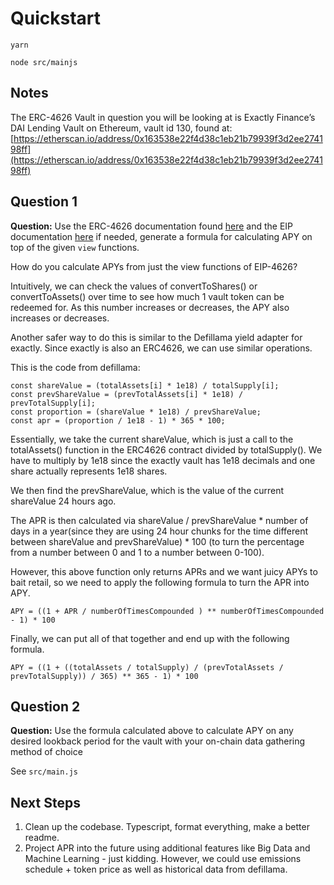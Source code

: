 # Quickstart

`yarn`

`node src/mainjs`

## Notes
The ERC-4626 Vault in question you will be looking at is Exactly Finance’s DAI Lending Vault on Ethereum, vault id 130, found at: [https://etherscan.io/address/0x163538e22f4d38c1eb21b79939f3d2ee274198ff](https://etherscan.io/address/0x163538e22f4d38c1eb21b79939f3d2ee274198ff)

## Question 1
**Question:** Use the ERC-4626 documentation found [here](https://ethereum.org/en/developers/docs/standards/tokens/erc-4626/) and the EIP documentation [here](https://eips.ethereum.org/EIPS/eip-4626) if needed, generate a formula for calculating APY on top of the given `view` functions.

How do you calculate APYs from just the view functions of EIP-4626?

Intuitively, we can check the values of convertToShares() or convertToAssets() over time to see how much 1 vault token can be redeemed for. As this number increases or decreases, the APY also increases or decreases.

Another safer way to do this is similar to the Defillama yield adapter for exactly. Since exactly is also an ERC4626, we can use similar operations.

This is the code from defillama:
```
const shareValue = (totalAssets[i] * 1e18) / totalSupply[i];
const prevShareValue = (prevTotalAssets[i] * 1e18) / prevTotalSupply[i];
const proportion = (shareValue * 1e18) / prevShareValue;
const apr = (proportion / 1e18 - 1) * 365 * 100;
```

Essentially, we take the current shareValue, which is just a call to the totalAssets() function in the ERC4626 contract divided by totalSupply(). We have to multiply by 1e18 since the exactly vault has 1e18 decimals and one share actually represents 1e18 shares.

We then find the prevShareValue, which is the value of the current shareValue 24 hours ago.

The APR is then calculated via shareValue / prevShareValue * number of days in a year(since they are using 24 hour chunks for the time different between shareValue and prevShareValue) * 100 (to turn the percentage from a number between 0 and 1 to a number between 0-100).

However, this above function only returns APRs and we want juicy APYs to bait retail, so we need to apply the following formula to turn the APR into APY.
```
APY = ((1 + APR / numberOfTimesCompounded ) ** numberOfTimesCompounded - 1) * 100
```
Finally, we can put all of that together and end up with the following formula.
```
APY = ((1 + ((totalAssets / totalSupply) / (prevTotalAssets / prevTotalSupply)) / 365) ** 365 - 1) * 100
```
## Question 2
**Question:** Use the formula calculated above to calculate APY on any desired lookback period for the vault with your on-chain data gathering method of choice

See `src/main.js`

## Next Steps
1. Clean up the codebase. Typescript, format everything, make a better readme.
2. Project APR into the future using additional features like Big Data and Machine Learning - just kidding. However, we could use emissions schedule + token price as well as historical data from defillama.